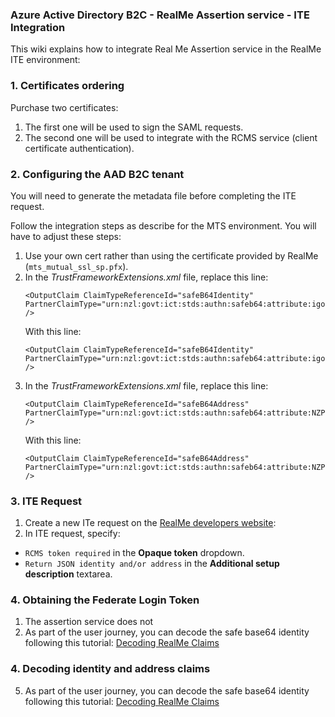 ### Azure Active Directory B2C - RealMe Assertion service - ITE Integration

This wiki explains how to integrate Real Me Assertion service in the RealMe ITE environment:

### 1. Certificates ordering

Purchase two certificates:
1. The first one will be used to sign the SAML requests.
2. The second one will be used to integrate with the RCMS service (client certificate authentication).

### 2. Configuring the AAD B2C tenant

You will need to generate the metadata file before completing the ITE request.

Follow the integration steps as describe for the MTS environment. You will have to adjust these steps:

1. Use your own cert rather than using the certificate provided by RealMe (`mts_mutual_ssl_sp.pfx`).
2. In the *TrustFrameworkExtensions.xml* file, replace this line:
    ```
    <OutputClaim ClaimTypeReferenceId="safeB64Identity" PartnerClaimType="urn:nzl:govt:ict:stds:authn:safeb64:attribute:igovt:IVS:Assertion:Identity" />
    ```
    With this line:
    ```
    <OutputClaim ClaimTypeReferenceId="safeB64Identity" PartnerClaimType="urn:nzl:govt:ict:stds:authn:safeb64:attribute:igovt:IVS:Assertion:JSON:Identity" />
    ``` 
3. In the *TrustFrameworkExtensions.xml* file, replace this line:
    ```
    <OutputClaim ClaimTypeReferenceId="safeB64Address" PartnerClaimType="urn:nzl:govt:ict:stds:authn:safeb64:attribute:NZPost:AVS:Assertion:Address" />
    ```
    With this line:
    ```
    <OutputClaim ClaimTypeReferenceId="safeB64Address" PartnerClaimType="urn:nzl:govt:ict:stds:authn:safeb64:attribute:NZPost:AVS:Assertion:JSON:Address" />
    ```

### 3. ITE Request

1. Create a new ITe request on the [RealMe developers website](https://developers.realme.govt.nz/):
2. In ITE request, specify:
- `RCMS token required` in the **Opaque token** dropdown.
- `Return JSON identity and/or address` in the **Additional setup description** textarea.

### 4. Obtaining the Federate Login Token

1. The assertion service does not 
5. As part of the user journey, you can decode the safe base64 identity following this tutorial: [Decoding RealMe Claims](./Decoding-RealMe-Claims.md)

### 4. Decoding identity and address claims

5. As part of the user journey, you can decode the safe base64 identity following this tutorial: [Decoding RealMe Claims](./Decoding-RealMe-Claims.md)


